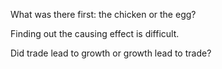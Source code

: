 What was there first: the chicken or the egg?

Finding out the causing effect is difficult.

Did trade lead to growth or growth lead to trade?